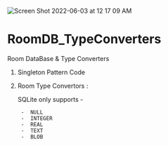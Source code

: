 ![Screen Shot 2022-06-03 at 12 17 09 AM](https://user-images.githubusercontent.com/84420804/171701903-34977877-b256-480c-80bb-e0928050a1f6.png)
# RoomDB_TypeConverters

Room DataBase & Type Converters


1. Singleton Pattern Code

2. Room Type Convertors :

	SQLite only supports -
  
        -  NULL
        -  INTEGER
        -  REAL
        -  TEXT
        -  BLOB

